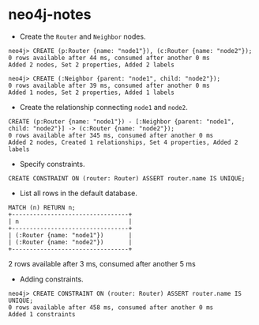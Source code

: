 # neo4j-notes

* Create the `Router` and `Neighbor` nodes.

```shell
neo4j> CREATE (p:Router {name: "node1"}), (c:Router {name: "node2"});
0 rows available after 44 ms, consumed after another 0 ms
Added 2 nodes, Set 2 properties, Added 2 labels
```
```shell
neo4j> CREATE (:Neighbor {parent: "node1", child: "node2"}); 
0 rows available after 39 ms, consumed after another 0 ms
Added 1 nodes, Set 2 properties, Added 1 labels
```

* Create the relationship connecting `node1` and `node2`.
```shell
CREATE (p:Router {name: "node1"}) - [:Neighbor {parent: "node1", child: "node2"}] -> (c:Router {name: "node2"});
0 rows available after 345 ms, consumed after another 0 ms
Added 2 nodes, Created 1 relationships, Set 4 properties, Added 2 labels
```

* Specify constraints.
```shell
CREATE CONSTRAINT ON (router: Router) ASSERT router.name IS UNIQUE;
```

- List all rows in the default database.
```shell
MATCH (n) RETURN n;
+---------------------------------+
| n                               |
+---------------------------------+
| (:Router {name: "node1"})       |
| (:Router {name: "node2"})       |
+---------------------------------+
```

2 rows available after 3 ms, consumed after another 5 ms

* Adding constraints.

```shell
neo4j> CREATE CONSTRAINT ON (router: Router) ASSERT router.name IS UNIQUE; 
0 rows available after 458 ms, consumed after another 0 ms
Added 1 constraints
```
